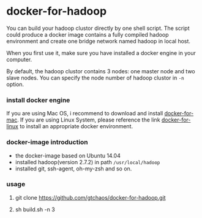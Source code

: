 # docker-for-hadoop

You can build your hadoop clustor directly by one shell script. The script could produce a docker image contains a fully compiled hadoop environment and create one bridge network named hadoop in local host. 

When you first use it, make sure you have installed a docker engine in your computer.

By default, the hadoop clustor contains 3 nodes: one master node and two slave nodes. You can specify the node number of hadoop clustor in `-n` option. 

### install docker engine

If you are using Mac OS, i recommend to download and install [docker-for-mac](https://docs.docker.com/docker-for-mac/install/#download-docker-for-mac). 
If you are using Linux System, please reference the link [docker-for-linux](https://docs.docker.com/engine/installation/linux/ubuntu/) to install an appropriate docker environment.

### docker-image introduction

* the docker-image based on Ubuntu 14.04
* installed hadoop(version 2.7.2) in path `/usr/local/hadoop`
* installed git, ssh-agent, oh-my-zsh and so on.


### usage

1. git clone https://github.com/gtchaos/docker-for-hadoop.git

2. sh build.sh -n 3
